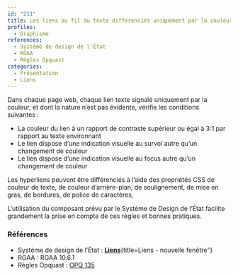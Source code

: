```yaml
---
id: "211"
title: Les liens au fil du texte différenciés uniquement par la couleur sont suffisamment contrastés et sont signalés par un autre moyen au survol et au focus
profiles:
  - Graphisme
references:
  - Système de design de l'État
  - RGAA
  - Règles Opquast
categories:
  - Présentation
  - Liens
---
```


Dans chaque page web, chaque lien texte signalé uniquement par la couleur, et dont la nature n’est pas évidente, vérifie les conditions suivantes :
* La couleur du lien à un rapport de contraste supérieur ou égal à 3:1 par rapport au texte environnant
* Le lien dispose d’une indication visuelle au survol autre qu’un changement de couleur
* Le lien dispose d’une indication visuelle au focus autre qu’un changement de couleur

Les hyperliens peuvent être différenciés à l’aide des propriétés CSS de couleur de texte, de couleur d’arrière-plan, de soulignement, de mise en gras, de bordures, de police de caractères,

L’utilisation du composant prévu par le Système de Design de l’État facilite grandement la prise en compte de ces règles et bonnes pratiques.


### Références

* Système de design de l’État : [**Liens**](https://www.systeme-de-design.gouv.fr/composants-et-modeles/composants/lien){title=Liens - nouvelle fenêtre"}
* RGAA : RGAA 10.6.1
* Règles Opquast : [OPQ 135](https://checklists.opquast.com/fr/assurance-qualite-web/les-liens-sont-visuellement-differencies-du-reste-du-contenu)
